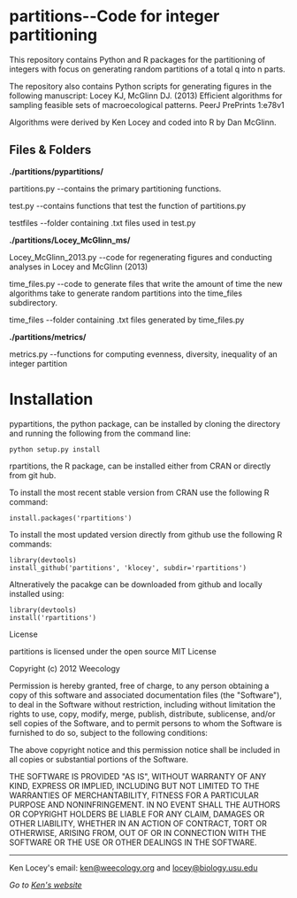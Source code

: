 partitions--Code for integer partitioning
=========================================

This repository contains Python and R packages for the partitioning of integers with focus on generating random partitions of a total q into n parts.

The repository also contains Python scripts for generating figures in the following manuscript:
Locey KJ, McGlinn DJ. (2013) Efficient algorithms for sampling feasible sets of macroecological patterns. PeerJ PrePrints 1:e78v1

Algorithms were derived by Ken Locey and coded into R by Dan McGlinn.

Files & Folders
---------------
**./partitions/pypartitions/**

partitions.py --contains the primary partitioning functions.

test.py --contains functions that test the function of partitions.py

testfiles --folder containing .txt files used in test.py


**./partitions/Locey\_McGlinn\_ms/**

Locey\_McGlinn\_2013.py --code for regenerating figures and conducting analyses in Locey and McGlinn (2013)

time_files.py --code to generate files that write the amount of time the new algorithms take to generate random partitions into the time_files subdirectory.

time_files --folder containing .txt files generated by time_files.py


**./partitions/metrics/**

metrics.py --functions for computing evenness, diversity, inequality of an integer partition


Installation
============
pypartitions, the python package, can be installed by cloning the directory and running the following from the command line:

    python setup.py install

rpartitions, the R package, can be installed either from CRAN or directly from git hub. 

To install the most recent stable version from CRAN use the following R command:

    install.packages('rpartitions')
    
To install the most updated version directly from github use the following R commands:

    library(devtools)
    install_github('partitions', 'klocey', subdir='rpartitions')

Altneratively the pacakge can be downloaded from github and locally installed using:

    library(devtools)
    install('rpartitions')

License

partitions is licensed under the open source MIT License

Copyright (c) 2012 Weecology

Permission is hereby granted, free of charge, to any person obtaining a copy of this software and associated documentation files (the "Software"), to deal in the Software without restriction, including without limitation the rights to use, copy, modify, merge, publish, distribute, sublicense, and/or sell copies of the Software, and to permit persons to whom the Software is furnished to do so, subject to the following conditions:

The above copyright notice and this permission notice shall be included in all copies or substantial portions of the Software.

THE SOFTWARE IS PROVIDED "AS IS", WITHOUT WARRANTY OF ANY KIND, EXPRESS OR IMPLIED, INCLUDING BUT NOT LIMITED TO THE WARRANTIES OF MERCHANTABILITY, FITNESS FOR A PARTICULAR PURPOSE AND NONINFRINGEMENT. IN NO EVENT SHALL THE AUTHORS OR COPYRIGHT HOLDERS BE LIABLE FOR ANY CLAIM, DAMAGES OR OTHER LIABILITY, WHETHER IN AN ACTION OF CONTRACT, TORT OR OTHERWISE, ARISING FROM, OUT OF OR IN CONNECTION WITH THE SOFTWARE OR THE USE OR OTHER DEALINGS IN THE SOFTWARE.

-------------------
Ken Locey's email: ken@weecology.org and locey@biology.usu.edu

*Go to [Ken's website](http://kenlocey.weecology.org)*
